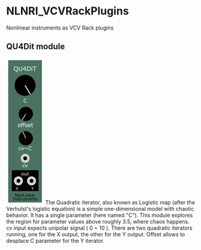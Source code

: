 # NLNRI_VCVRackPlugins
Nonlinear instruments as VCV Rack plugins

## QU4Dit module
![Image of QU4Dit](https://github.com/NonLinearInstruments/NLNRI_VCVRackPlugins/blob/master/res/QU4DiT_shot.jpg)
The Quadratic iterator, also known as Logistic map (after the Verhulst's logistic equation) is a simple one-dimensional model with chaotic behavior. It has a single parameter (here named "C").
This module explores the region for parameter values above roughly 3.5, where chaos happens.
cv input expects unipolar signal ( 0 ~ 10 ).
There are two quadratic iterators running, one for the X output, the other for the Y output.
Offset allows to desplace C parameter for the Y iterator.
